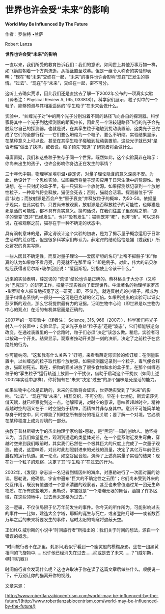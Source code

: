 # 世界也许会受“未来”的影响

**World May Be Influenced By The Future**

作者：罗伯特 •兰萨

Robert Lanza

**世界也许会受“未来”的影响**

一直以来，我们所受的教育告诉我们：我们的意识，如同世上其他万事万物一样，如飞箭般朝着一个方向流逝，从摇篮直至坟墓。但是一组令人称奇的实验却表明：“现在”和“未来”交织在一起，“未来”的事件也许会影响“现在”正发生的事情。“过去”、“现在”与“未来”，交织在一起，密不可分。

这听上去确实荒谬，因此我们还是直接去了解一下2002年公布的一项真实实验（译者注：Physical Review A, \(65, 033818\)）。科学家们展示，粒子对中的一个粒子，能够预测与其相距遥远的“孪生粒子”在未来会做什么。

实验中，“纠缠光子对”中的两个光子分别沿着不同的路径飞向各自的探测器。科学家将其中一个光子到达探测器的距离拉长，因此另一个沿较短路径飞行的光子会先触及它自己的探测器。也就是说，在其孪生粒子碰触到扰动装置前，这类光子已完成了它们的全部行程——它们要么坍缩为一个粒子，要么不坍缩。实验结果显示，在某种意义上可以说，甚至在其孪生粒子碰触到扰动装置前，这些光子就已对“是否坍缩”做出了抉择。或者说，粒子预先“知道”了研究者将会做什么。

毋庸置疑，我们和这些粒子生存于同一个世界。既然如此，这个实验莫非在暗示：你尚未出生的孩子，也许会影响你身边正在发生的事情？

三十年代中期，物理学家埃尔温•薛定谔，对量子理论隐含的意义深感不安。为此，他设计了一个思维实验，试图揭示将量子现实应用于日常生活中的荒谬性。他设想，在一只封闭的盒子里，有一只猫和一个放射源。如果探测器记录到一个放射性粒子，一种毒气将会释放，猫便会死去；否则，猫就会活着。探测器位于“开启”状态；而放射源是否会产生“原子衰变”并释放粒子的概率，为50-50。依据量子现实，在此实验中，只要尚未被观察，放射源是否释放粒子的可能性，也即猫是死是活的可能性，都不具有真实意义。换句话说，在我们往盒子里观察之前，“原子的衰变”既非“已经发生”，也非“没有发生”；猫则既非“死”，也非“活”。可以这样说，在被观察之前，猫存在于一种不确定的状态中。

具有讽刺意味的是，薛定谔设计这个实验的初衷，是为了揭示量子概念运用于日常生活时的荒谬性，但是很多科学家们却认为，薛定谔的结论恰恰是猫（或我们）所处窘况的真实写照。

一些人因其不确定性，而反对量子理论——爱因斯坦的名句“上帝不掷骰子”和“你真的认为如果你不看月亮，月亮就不在那里吗？”即是例子。对此，伟大的诺贝尔桂冠获得者尼尔斯•玻尔回应说：“爱因斯坦，别指使上帝该干什么。”

近来的实验表明，薛定谔的 “荒谬”结论也许是正确的。蔡林格关于大分子（又称为“巴克球”）的研究工作，把量子现实推向了宏观世界。牛津著名的物理学家罗杰•彭罗斯令人振奋地拓宽了这一研究：即，不仅光，就连反射光的小镜子，都成为量子纠缠态系统的一部分——这可是巴克球的亿万倍。如果所提出的实验可以证实彭罗斯的观点，那么它将提供最有力的证据，证明生物中心论（即世界是以生物为中心的观点）在活的有机体层面是正确的。

2007年的一项实验中（译者注： Science, 315, 966（2007）），科学家们将光子射入一个装置中；实验显示，无论光子身处“粒子态”还是“波态”，它们都能够逆向改变。在通过装置里的一个岔路时，粒子们必须“决定”该怎么做。稍后，实验者可以按动一个开关。结果显示，观察者按动开关那一刻的决断，决定了之前粒子在岔路处的行为。

你可能纳闷，“这和我有什么关系？”好吧，来看看薛定谔实验的修订版：在测量装置中，以纠缠态的粒子取代那个放射源。如果探测器记录到一个粒子，毒气便会释放，猫即刻死去。现在，把你的猫关进放了很多食物和水的盒子里。在那个纠缠态粒子的“孪生粒子”运行轨道上放置一个干扰仪，借助于启动这个干扰仪（如同上述2002年实验中那样），你将拥有在“未来”决定“过去”的那个猫咪是死是活的能力。

如果生物中心论是正确的，未来的实验将会证实，世界确实受到了“未来”的影响。“过去”、“现在”和“未来”，相互交织，不可分割。早在十七世纪，斯宾诺莎凭借天赋，就已经察觉到这一点。他解释说，对时空的意识，意味着超越时空。精神超越时空的涵义在于：时空服务于精神，而精神并非存身其中。意识不可能简单地存身于时空中，同时却能了知时空所有部分的相互关联；要了解一个对境，它必须在某种程度上成为对境的一部分。

执教于普林斯顿大学的杰出物理学家约翰•惠勒，是“黑洞”一词的创始人。他坚持认为，当我们仰望星空，观测到遥远的类星体光芒，在一个星系附近发生弯曲，穿越时空来到我们眼前时，其实我们已然在一个极其巨大的尺度上完成了一次量子观测。他说，这意味着，对此时此刻照射进来的光线的测量，决定了其亿万年前便已启程的运行轨道。这一论点，如空谷回音般，演绎了上述真实量子实验的结果：现在对一个粒子的观察，决定了其“孪生粒子”在过去的行为。

2002年，《发现》杂志派一名记者到缅因州的海岸，对惠勒进行了一次面对面的访谈。惠勒说，他确信，宇宙中遍布“巨大的不确定性之云团”；它们尚未受到外来的交互作用，既没有值遇过一个意识清醒的观察者，甚至也未曾值遇过某一团无生命物质。在所有这些地方，惠勒说，宇宙就是“一个浩瀚无垠的舞台，涵摄了许多区域，在这些领地中，过去尚未定格为过去。”

这一逻辑，不仅仅局限于亿万年前发生的事件。你今天的所作所为，可能影响过去的事件——比如，建造大金字塔，耶稣的诞生与死亡，或者登陆月球——或者数百万年之后的未来将要发生的事件，届时太阳的穹窿将遮蔽天空。

正如H.G.威尔斯的小说中“时间旅行者”所指出的：我们关于时间的想法，源自一个错误的概念。

“时间旅行者不在那里。刹那间,我似乎看到一个幽灵般的模糊身影，坐在一团黑黄相间的飞旋物中……也许他已经消失在过去……抑或是去了未来……？”\(威尔斯，《时间机器》\)

时间旅行者会发现什么呢？这也许取决于你在读了这篇文章后做些什么。顺便说一下，千万别让你的猫离开你的视线。

文章来源：

[http://www.robertlanzabiocentrism.com/world-may-be-influenced-by-the-future/](http://www.robertlanzabiocentrism.com/world-may-be-influenced-by-the-future/)

